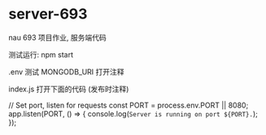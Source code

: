# server-693
nau 693 项目作业, 服务端代码

测试运行:
npm start

.env
测试 MONGODB_URI 打开注释


index.js 打开下面的代码 (发布时注释)

// Set port, listen for requests
const PORT = process.env.PORT || 8080;
app.listen(PORT, () => {
  console.log(`Server is running on port ${PORT}.`);
});


